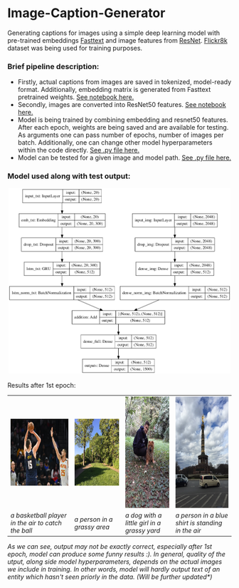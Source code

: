 # Image-Caption-Generator
Generating captions for images using a simple deep learning model with pre-trained embeddings [Fasttext](https://fasttext.cc/) and image features from [ResNet](https://keras.io/api/applications/resnet/). [Flickr8k](https://www.kaggle.com/shadabhussain/flickr8k?select=Flickr_Data) dataset was being used for training purposes.


### Brief pipeline description:
* Firstly, actual captions from images are saved in tokenized, model-ready format. Additionally, embedding matrix is generated from Fasttext pretrained weights. [See notebook here.](https://github.com/RadomirPopovicFON/Image-Caption-Generator/blob/master/caption_extraction.ipynb) 
* Secondly, images are converted into ResNet50 features. [See notebook here.](https://github.com/RadomirPopovicFON/Image-Caption-Generator/blob/master/image_extraction.ipynb)
* Model is being trained by combining embedding and resnet50 features. After each epoch, weights are being saved and are available for testing. As arguments one can pass number of epochs, number of images per batch. Additionally, one can change other model hyperparameters within the code directly. [See .py file here.](https://github.com/RadomirPopovicFON/Image-Caption-Generator/blob/master/train.py)
* Model can be tested for a given image and model path. [See .py file here.](https://github.com/RadomirPopovicFON/Image-Caption-Generator/blob/master/test.py)<br/>


### Model used along with test output:
<p align="center">
  <img src="https://github.com/RadomirPopovicFON/Image-Caption-Generator/blob/master/images/model.png" width="500">
</p>

Results after 1st epoch:

<table>
  <tr>
    <td><img src="https://github.com/RadomirPopovicFON/Image-Caption-Generator/blob/master/images/test-1.jpg" width=250 height=150></td>
    <td><img src="https://github.com/RadomirPopovicFON/Image-Caption-Generator/blob/master/images/test-2.jpg" width=250 height=150></td>
    <td><img src="https://github.com/RadomirPopovicFON/Image-Caption-Generator/blob/master/images/test-3.jpg" width=150 height=250></td>
    <td><img src="https://github.com/RadomirPopovicFON/Image-Caption-Generator/blob/master/images/test-4.jpg" width=150 height=250></td>
  </tr>
  <tr>
    <td><i>a basketball player in the air to catch the ball</i></td>
    <td><i>a person in a grassy area </i></td>
    <td><i>a dog with a little girl in a grassy yard</i></td>
    <td><i>a person in a blue shirt is standing in the air</i></td>
  </tr>
 </table>
 
<i>As we can see, output may not be exactly correct, especially after 1st epoch, model can produce some funny results :). In general, quality of the utput, along side model hyperparameters, depends on the actual images we include in training. In other words, model will hardly output text of an entity which hasn't seen priorly in the data. (Will be further updated*)</i>

